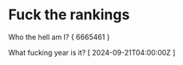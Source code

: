# Fuck the rankings

Who the hell am I?
{ 6665461 }

What fucking year is it?
[ 2024-09-21T04:00:00Z ]
